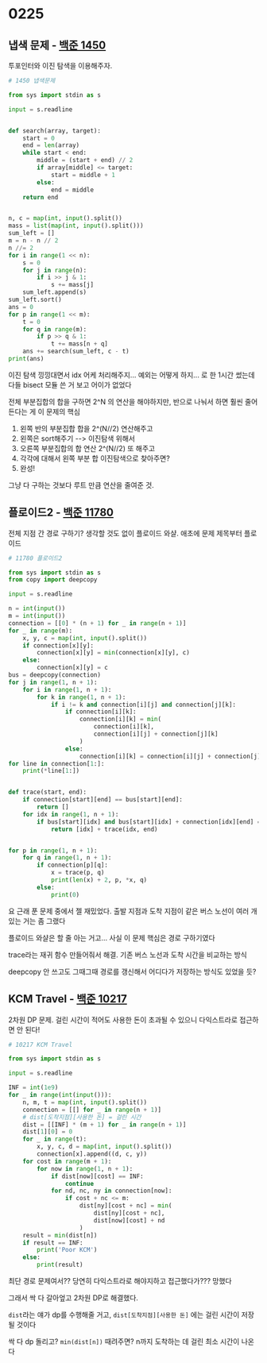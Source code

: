 # 0225

## 냅색 문제 - [백준 1450](https://www.acmicpc.net/problem/1450)

투포인터와 이진 탐색을 이용해주자.  

```python
# 1450 냅색문제

from sys import stdin as s

input = s.readline


def search(array, target):
    start = 0
    end = len(array)
    while start < end:
        middle = (start + end) // 2
        if array[middle] <= target:
            start = middle + 1
        else:
            end = middle
    return end


n, c = map(int, input().split())
mass = list(map(int, input().split()))
sum_left = []
m = n - n // 2
n //= 2
for i in range(1 << n):
    s = 0
    for j in range(n):
        if i >> j & 1:
            s += mass[j]
    sum_left.append(s)
sum_left.sort()
ans = 0
for p in range(1 << m):
    t = 0
    for q in range(m):
        if p >> q & 1:
            t += mass[n + q]
    ans += search(sum_left, c - t)
print(ans)
```

이진 탐색 낑낑대면서 idx 어케 처리해주지... 예외는 어떻게 하지... 로 한 1시간 썼는데 다들 bisect 모듈 쓴 거 보고 어이가 없었다

전체 부분집합의 합을 구하면 2^N 의 연산을 해야하지만, 반으로 나눠서 하면 훨씬 줄어든다는 게 이 문제의 핵심

1. 왼쪽 반의 부분집합 합을 2^(N//2) 연산해주고
2. 왼쪽은 sort해주기 --> 이진탐색 위해서
3. 오른쪽 부분집합의 합 연산 2^(N//2) 또 해주고
4. 각각에 대해서 왼쪽 부분 합 이진탐색으로 찾아주면?
5. 완성! 

그냥 다 구하는 것보다 루트 만큼 연산을 줄여준 것. 



## 플로이드2 - [백준 11780](https://www.acmicpc.net/problem/11780)

전체 지점 간 경로 구하기? 생각할 것도 없이 플로이드 와샬. 애초에 문제 제목부터 플로이드

```python
# 11780 플로이드2

from sys import stdin as s
from copy import deepcopy

input = s.readline

n = int(input())
m = int(input())
connection = [[0] * (n + 1) for _ in range(n + 1)]
for _ in range(m):
    x, y, c = map(int, input().split())
    if connection[x][y]:
        connection[x][y] = min(connection[x][y], c)
    else:
        connection[x][y] = c
bus = deepcopy(connection)
for j in range(1, n + 1):
    for i in range(1, n + 1):
        for k in range(1, n + 1):
            if i != k and connection[i][j] and connection[j][k]:
                if connection[i][k]:
                    connection[i][k] = min(
                        connection[i][k],
                        connection[i][j] + connection[j][k]
                    )
                else:
                    connection[i][k] = connection[i][j] + connection[j][k]
for line in connection[1:]:
    print(*line[1:])


def trace(start, end):
    if connection[start][end] == bus[start][end]:
        return []
    for idx in range(1, n + 1):
        if bus[start][idx] and bus[start][idx] + connection[idx][end] == connection[start][end]:
            return [idx] + trace(idx, end)


for p in range(1, n + 1):
    for q in range(1, n + 1):
        if connection[p][q]:
            x = trace(p, q)
            print(len(x) + 2, p, *x, q)
        else:
            print(0)
```

요 근래 푼 문제 중에서 젤 재밌었다. 출발 지점과 도착 지점이 같은 버스 노선이 여러 개 있는 거는 좀 그랬다

플로이드 와샬은 할 줄 아는 거고... 사실 이 문제 핵심은 경로 구하기였다

trace라는 재귀 함수 만들어줘서 해결. 기존 버스 노선과 도착 시간을 비교하는 방식

deepcopy 안 쓰고도 그때그때 경로를 갱신해서 어디다가 저장하는 방식도 있었을 듯?



## KCM Travel - [백준 10217](https://www.acmicpc.net/problem/10217)

2차원 DP 문제. 걸린 시간이 적어도 사용한 돈이 초과될 수 있으니 다익스트라로 접근하면 안 된다!

```python
# 10217 KCM Travel

from sys import stdin as s

input = s.readline

INF = int(1e9)
for _ in range(int(input())):
    n, m, t = map(int, input().split())
    connection = [[] for _ in range(n + 1)]
    # dist[도착지점][사용한 돈] = 걸린 시간
    dist = [[INF] * (m + 1) for _ in range(n + 1)]
    dist[1][0] = 0
    for _ in range(t):
        x, y, c, d = map(int, input().split())
        connection[x].append((d, c, y))
    for cost in range(m + 1):
        for now in range(1, n + 1):
            if dist[now][cost] == INF:
                continue
            for nd, nc, ny in connection[now]:
                if cost + nc <= m:
                    dist[ny][cost + nc] = min(
                        dist[ny][cost + nc],
                        dist[now][cost] + nd
                    )
    result = min(dist[n])
    if result == INF:
        print('Poor KCM')
    else:
        print(result)
```

최단 경로 문제여서?? 당연히 다익스트라로 해야지하고 접근했다가??? 망했다

그래서 싹 다 갈아엎고 2차원 DP로 해결했다.

`dist`라는 얘가 dp를 수행해줄 거고, `dist[도착지점][사용한 돈]` 에는 걸린 시간이 저장될 것이다

싹 다 dp 돌리고? `min(dist[n])` 때려주면? n까지 도착하는 데 걸린 최소 시간이 나온다
